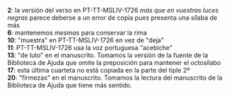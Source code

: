 **2**: la versión del verso en PT-TT-MSLIV-1726 *más que en vuestras
luces negras* parece deberse a un error de copia pues presenta una
sílaba de más\
**6**: mantenemos *mesmas* para conservar la rima\
**10**: "muestra" en PT-TT-MSLIV-1726 en vez de "deja"\
**11**: PT-TT-MSLIV-1726 usa la voz portuguesa "acebiche"\
**13**: "de luto" en el manuscrito. Tomamos la versión de la fuente de
la Biblioteca de Ajuda que omite la preposición para mantener el
octosílabo\
**17**: esta última cuarteta no está copiada en la parte del tiple 2º\
**20**: "firmezas" en el manuscrito. Tomamos la lectura del manuscrito
de la Biblioteca de Ajuda que tiene más sentido.
